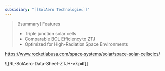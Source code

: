 ```yaml
---
subsidiary: "[[SolAero Technologies]]"
---
```


>[!summary] Features
> - Triple junction solar cells
> - Comparable BOL Efficiency to ZTJ
> - Optimized for High-Radiation Space Environments

https://www.rocketlabusa.com/space-systems/solar/space-solar-cellscics/

![[RL-SolAero-Data-Sheet-ZTJ+-v7.pdf]]